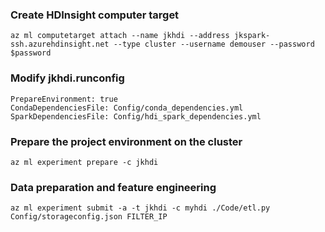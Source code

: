 ### Create HDInsight computer target
```
az ml computetarget attach --name jkhdi --address jkspark-ssh.azurehdinsight.net --type cluster --username demouser --password $password 
```
### Modify jkhdi.runconfig
```
PrepareEnvironment: true 
CondaDependenciesFile: Config/conda_dependencies.yml 
SparkDependenciesFile: Config/hdi_spark_dependencies.yml
```

### Prepare the project environment on the cluster
```
az ml experiment prepare -c jkhdi
```

### Data preparation and feature engineering
```
az ml experiment submit -a -t jkhdi -c myhdi ./Code/etl.py Config/storageconfig.json FILTER_IP
```


